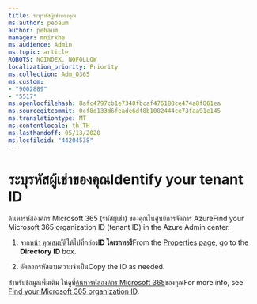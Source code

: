 ```yaml
---
title: ระบุรหัสผู้เช่าของคุณ
ms.author: pebaum
author: pebaum
manager: mnirkhe
ms.audience: Admin
ms.topic: article
ROBOTS: NOINDEX, NOFOLLOW
localization_priority: Priority
ms.collection: Adm_O365
ms.custom:
- "9002889"
- "5517"
ms.openlocfilehash: 8afc4797cb1e7340fbcaf476188ce474a8f861ea
ms.sourcegitcommit: 0cf8d133d6feade6df8b1082444ce73faa91e145
ms.translationtype: MT
ms.contentlocale: th-TH
ms.lasthandoff: 05/13/2020
ms.locfileid: "44204538"
---
```

# <a name="identify-your-tenant-id"></a><span data-ttu-id="63500-102">ระบุรหัสผู้เช่าของคุณ</span><span class="sxs-lookup"><span data-stu-id="63500-102">Identify your tenant ID</span></span>

<span data-ttu-id="63500-103">ค้นหารหัสองค์กร Microsoft 365 (รหัสผู้เช่า) ของคุณในศูนย์การจัดการ Azure</span><span class="sxs-lookup"><span data-stu-id="63500-103">Find your Microsoft 365 organization ID (tenant ID) in the Azure Admin center.</span></span>

1. <span data-ttu-id="63500-104">จาก[หน้า คุณสมบัติ](https://aka.ms/AzurePropertiesPage)ให้ไปที่กล่อง**ID ไดเรกทอรี**</span><span class="sxs-lookup"><span data-stu-id="63500-104">From the [Properties page](https://aka.ms/AzurePropertiesPage), go to the **Directory ID** box.</span></span>

2. <span data-ttu-id="63500-105">คัดลอกรหัสตามความจําเป็น</span><span class="sxs-lookup"><span data-stu-id="63500-105">Copy the ID as needed.</span></span>

<span data-ttu-id="63500-106">สําหรับข้อมูลเพิ่มเติม ให้ดูที่[ค้นหารหัสองค์กร Microsoft 365](https://docs.microsoft.com/onedrive/find-your-office-365-tenant-id)ของคุณ</span><span class="sxs-lookup"><span data-stu-id="63500-106">For more info, see [Find your Microsoft 365 organization ID](https://docs.microsoft.com/onedrive/find-your-office-365-tenant-id).</span></span>
